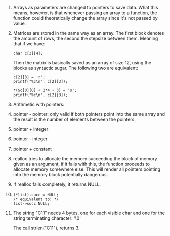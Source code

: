 1.  Arrays as parameters are changed to pointers to save data. What this means,
    however, is that whenever passing an array to a function, the function could
    theoretically change the array since it's not passed by value.
    
1.  Matrices are stored in the same way as an array. The first block denotes the
    amount of rows, the second the stepsize between them. Meaning that if we
    have:
    ```
    char c[3][4];
    ```
    Then the matrix is basically saved as an array of size 12, using the blocks
    as syntactic sugar. The following two are equivalent:
    ```
    c[2][3] = 'r';
    printf("%c\n", c[2][3]);

    *(&c[0][0] + 2*4 + 3) = 's';
    printf("%c\n", c[2][3]);

    ```

1. Arithmetic with pointers:
  1.  pointer - pointer: only valid if both pointers point into the same array
      and the result is the number of elements between the pointers.
  1.  pointer + integer
  1.  pointer - integer
  1.  pointer + constant

1.  realloc tries to allocate the memory succeeding the block of memory given as
    an argument, if it fails with this, the function proceeds to allocate memory
    somewhere else. This will render all pointers pointing into the memory block
    potentially dangerous.

1.  If realloc fails completely, it returns NULL.

1.
    ```
    (*list).succ = NULL;
    /* equivalent to: */
    list->succ NULL;
    ```

1.  The string "C11" needs 4 bytes, one for each visible char and one for the
    string terminating character: '\0'

    The call strlen("C11"), returns 3.
